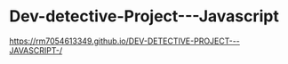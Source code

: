 # Dev-detective-Project---Javascript
 https://rm7054613349.github.io/DEV-DETECTIVE-PROJECT---JAVASCRIPT-/
